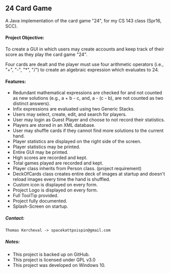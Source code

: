 ## 24 Card Game

A Java implementation of the card game "24", for my CS 143 class (Spr16, SCC).

#### Project Objective:

To create a GUI in which users may create accounts and keep track of their
score as they play the card game "24".

Four cards are dealt and the player must use four arithmetic operators (i.e.,
"+", "-", "\*", "/") to create an algebraic expression which evaluates to 24.

#### Features:

  - Redundant mathematical expressions are checked for and not counted as
      new solutions (e.g., a + b - c, and, a - (c - b), are not counted
      as two distinct answers).
  - Infix expressions are evaluated using two Generic Stacks.
  - Users may select, create, edit, and search for players.
  - User may login as Guest Player and choose to not record their statistics.
  - Players are stored in an XML database.
  - User may shuffle cards if they cannot find more solutions to the current
      hand.
  - Player statistics are displayed on the right side of the screen.
  - Player statistics may be printed.
  - Entire GUI may be printed.
  - High scores are recorded and kept.
  - Total games played are recorded and kept.
  - Player class inherits from Person class. (project requirement)
  - DeckOfCards class creates entire deck of images at startup and doesn't
      reload images every time the hand is shuffled.
  - Custom icon is displayed on every form.
  - Project Logo is displayed on every form.
  - Full ToolTip provided.
  - Project fully documented.
  - Splash-Screen on startup.

##### Contact:

    Thomas Kercheval -> spacekattpoispin@gmail.com

##### Notes:

  - This project is backed up on GitHub.
  - This project is licensed under GPL v3.0
  - This project was developed on Windows 10.
